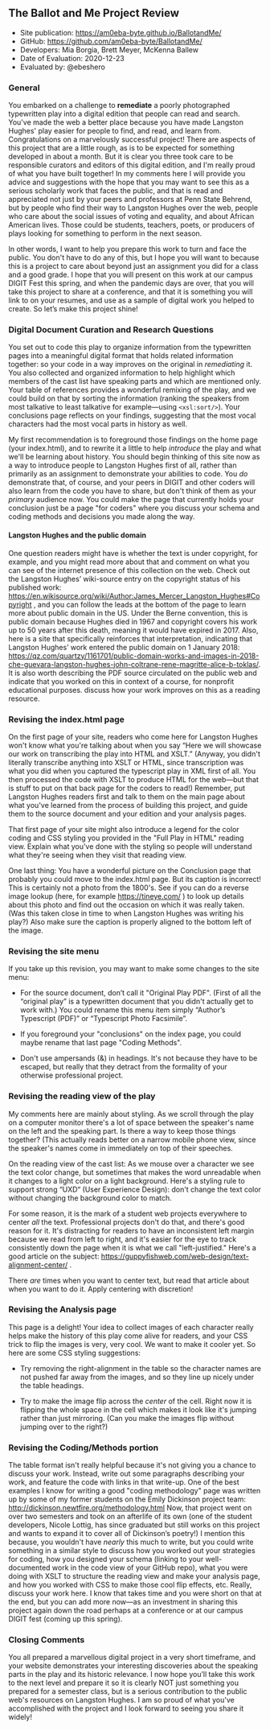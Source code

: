 ## The Ballot and Me Project Review


* Site publication: <https://am0eba-byte.github.io/BallotandMe/>
* GitHub: <https://github.com/am0eba-byte/BallotandMe/>
* Developers: Mia Borgia, Brett Meyer, McKenna Ballew 
* Date of Evaluation: 2020-12-23
* Evaluated by: @ebeshero

### General  
You embarked on a challenge to **remediate** a poorly photographed typewritten play into a digital edition that people can read and search. You've made the web a better place because you have made Langston Hughes' play easier for people to find, and read, and learn from. Congratulations on a marvelously successful project! There are aspects of this project that are a little rough, as is to be expected for something developed in about a month. But it is clear you three took care to be responsible curators and editors of this digital edition, and I'm really proud of what you have built together! In my comments here I will provide you advice and suggestions with the hope that you may want to see this as a serious scholarly work that faces the public, and that is read and appreciated not just by your peers and professors at Penn State Behrend, but by people who find their way to Langston Hughes over the web, people who care about the social issues of voting and equality, and about African American lives. Those could be students, teachers, poets, or producers of plays looking for something to perform in the next season. 

In other words, I want to help you prepare this work to turn and face the public. You don't have to do any of this, but I hope you will want to because this is a project to care about beyond just an assignment you did for a class and a good grade. I hope that you will present on this work at our campus DIGIT Fest this spring, and when the pandemic days are over, that you will take this project to share at a conference, and that it is something you will link to on your resumes, and use as a sample of digital work you helped to create. So let’s make this project shine!  

### Digital Document Curation and Research Questions
You set out to code this play to organize information from the typewritten pages into a meaningful digital format that holds related information together: so your code in a way improves on the original in *remediating* it. You also collected and organized information to help highlight which members of  the cast list have speaking parts and which are mentioned only. Your table of references provides a wonderful remixing of the play, and we could build on that by sorting the information (ranking the speakers from most talkative to least talkative for example—using `<xsl:sort/>`). Your conclusions page reflects on your findings, suggesting that the most vocal characters had the most vocal parts in history as well.

My first recommendation is to foreground those findings on the home page (your index.html), and to rewrite it a little to help *introduce* the play and what we'll be learning about history. You should begin thinking of this site now as a way to introduce people to Langston Hughes first of all, rather than primarily as an assignment to demonstrate your abilities to code. You *do* demonstrate that, of course, and your peers in DIGIT and other coders will also learn from the code you have to share, but don't think of them as your *primary* audience now. You could make the page that currently holds your conclusion just be a page "for coders" where you discuss your schema and coding methods and decisions you made along the way.

#### Langston Hughes and the public domain
One question readers might have is whether the text is under copyright, for example, and you might read more about that and comment on what you can see of the internet presence of this collection on the web. Check out the Langston Hughes’ wiki-source entry on the copyright status of his published work: https://en.wikisource.org/wiki/Author:James_Mercer_Langston_Hughes#Copyright , and you can follow the leads at the bottom of the page to learn more about public domain in the US. Under the Berne convention, this is public domain because Hughes died in 1967 and copyright covers his work up to 50 years after this death, meaning it would have expired in 2017. Also, here is a site that specifically reinforces that interpretation, indicating that Langston Hughes’ work entered the public domain on 1 January 2018: <https://qz.com/quartzy/1161701/public-domain-works-and-images-in-2018-che-guevara-langston-hughes-john-coltrane-rene-magritte-alice-b-toklas/>. It is also worth describing the PDF source circulated on the public web and indicate that you worked on this in context of a course, for nonprofit educational purposes. 
discuss how your work improves on this as a reading resource. 

### Revising the index.html page

On the first page of your site, readers who come here for Langston Hughes won't know what you're talking about when you say “Here we will showcase our work on transcribing the play into HTML and XSLT.” (Anyway, you didn't literally transcribe anything into XSLT or HTML, since transcription was what you did when you captured the typescript play in XML first of all. You then processed the code with XSLT to produce HTML for the web—but that is stuff to put on that back page for the coders to read!) Remember, put Langston Hughes readers first and talk to them on the main page about what you've learned from the process of building this project, and guide them to the source document and your edition and your analysis pages.

That first page of your site might also introduce a legend for the color coding and CSS styling you provided in the "Full Play in HTML" reading view. Explain what you've done with the styling so people will understand what they're seeing when they visit that reading view.

One last thing: You have a wonderful picture on the Conclusion page that probably you could move to the index.html page. But its caption is incorrect! This is certainly not a photo from the 1800's. See if you can do a reverse image lookup (here, for example https://tineye.com/ ) to look up details about this photo and find out the occasion on which it was really taken. (Was this taken close in time to when Langston Hughes was writing his play?) Also make sure the caption is properly aligned to the bottom left of the image. 

### Revising the site menu

If you take up this revision, you may want to make some changes to the site menu: 

* For the source document, don’t call it "Original Play PDF". (First of all the “original play” is a typewritten document that you didn't actually get to work with.) You could rename this menu item simply “Author’s Typescript (PDF)” or “Typescript Photo Facsimile”. 

* If you foreground your "conclusions" on the index page, you could maybe rename that last page "Coding Methods".

* Don't use ampersands (&) in headings. It's not because they have to be escaped, but really that they detract from the formality of your otherwise professional project.

### Revising the reading view of the play

My comments here are mainly about styling. As we scroll through the play on a computer monitor there's a lot of space between the speaker's name on the left and the speaking part. Is there a way to keep those things together? (This actually reads better on a narrow mobile phone view, since the speaker's names come in immediately on top of their speeches.

On the reading view of the cast list: As we mouse over a character we see the text color change, but sometimes that makes the word unreadable when it changes to a light color on a light background. Here's a styling rule to support strong “UXD“ (User Experience Design): don't change the text color without changing the background color to match. 

For some reason, it is the mark of a student web projects everywhere to center *all* the text. Professional projects don't do that, and there's good reason for it. It's distracting for readers to have an inconsistent left margin because we read from left to right, and it's easier for the eye to track consistently down the page when it is what we call "left-justified." Here's a good article on the subject: <https://guppyfishweb.com/web-design/text-alignment-center/> . 

There *are* times when you want to center text, but read that article about when you want to do it. Apply centering with discretion! 

### Revising the Analysis page

This page is a delight! Your idea to collect images of each character really helps make the history of this play come alive for readers, and your CSS trick to flip the images is very, very cool. We want to make it cooler yet. So here are some CSS styling suggestions:

* Try removing the right-alignment in the table so the character names are not pushed far away from the images, and so they line up nicely under the table headings.

* Try to make the image flip across the *center* of the cell. Right now it is flipping the whole space in the cell which makes it look like it's jumping rather than just mirroring. (Can you make the images flip without jumping over to the right?)

### Revising the Coding/Methods portion
The table format isn't really helpful because it's not giving you a chance to discuss your work. Instead, write out some paragraphs describing your work, and feature the code with links in that write-up. One of the best examples I know for writing a good "coding methodology" page was written up by some of my former students on the Emily Dickinson project team: <http://dickinson.newtfire.org/methodology.html>
Now, that project went on over two semesters and took on an afterlife of its own (one of the student developers, Nicole Lottig, has since graduated but still works on this project and wants to expand it to cover all of Dickinson’s poetry!) I mention this because, you wouldn't have *nearly* this much to write, but you could write something in a similar style to discuss how you worked out your strategies for coding, how you designed your schema (linking to your well-documented work in the code view of your GitHub repo), what you were doing with XSLT to structure the reading view and make your analysis page, and how you worked with CSS to make those cool flip effects, etc. Really, discuss your work here. I know that takes time and you were short on that at the end, but you can add more now—as an investment in sharing this project again down the road perhaps at a conference or at our campus DIGIT fest (coming up this spring). 

### Closing Comments
You all prepared a marvellous digital project in a very short timeframe, and your website demonstrates your interesting discoveries about the speaking parts in the play and its historic relevance. I now hope you’ll take this work to the next level and prepare it so it is clearly NOT just something you prepared for a semester class, but is a serious contribution to the public web's resources on Langston Hughes. I am so proud of what you've accomplished with the project and I look forward to seeing you share it widely! 
